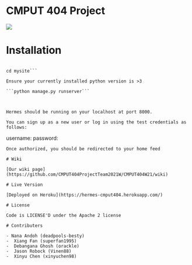 # CMPUT 404 Project

![](https://i.ibb.co/6XrGCHN/Group-2.png)

# Installation

```git clone https://github.com/CMPUT404ProjectTeam2021W/CMPUT404W21.git

cd mysite```

Ensure your currently installed python version is >3

```python manage.py runserver```



Hermes should be running on your localhost at port 8000.

You can sign up as a new user or log in using the test credentials as follows: 

``` 
username: 
password: 
```
Once authorized, you should be redirected to your home feed

# Wiki

[Our wiki page](https://github.com/CMPUT404ProjectTeam2021W/CMPUT404W21/wiki)

# Live Version

[Deployed on Heroku](https://hermes-cmput404.herokuapp.com/)

# License

Code is LICENSE'D under the Apache 2 license

# Contributers

- Nana Andoh (deadpools-besty)
-  Xiang Fan (superfan1995)
-  Debangana Ghosh (orackle)
-  Jason Robock (Vinen88)
-  Xinyu Chen (xinyuchen98)




